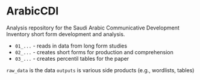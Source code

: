 # ArabicCDI

Analysis repository for the Saudi Arabic Communicative Development Inventory short form development and analysis.

* `01_...` - reads in data from long form studies
* `02_...` - creates short forms for production and comprehension
* `03_...` - creates percentil tables for the paper

`raw_data` is the data
`outputs` is various side products (e.g., wordlists, tables)


